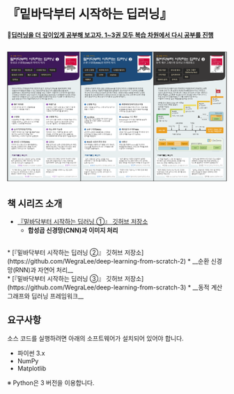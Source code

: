 # 『밑바닥부터 시작하는 딥러닝』

&#x1F4D8;<u>__딥러닝을 더 깊이있게 공부해 보고자, 1~3권 모두 복습 차원에서 다시 공부를 진행__</u>


![z](img/book1.png)
---

## 책 시리즈 소개
* [『밑바닥부터 시작하는 딥러닝 ①』 깃허브 저장소](https://github.com/WegraLee/deep-learning-from-scratch)
  * __합성곱 신경망(CNN)과 이미지 처리__
<br>
* [『밑바닥부터 시작하는 딥러닝 ②』 깃허브 저장소](https://github.com/WegraLee/deep-learning-from-scratch-2)
  * __순환 신경망(RNN)과 자연어 처리__
<br>
* [『밑바닥부터 시작하는 딥러닝 ③』 깃허브 저장소](https://github.com/WegraLee/deep-learning-from-scratch-3)
  * __동적 계산 그래프와 딥러닝 프레임워크__



## 요구사항
소스 코드를 실행하려면 아래의 소프트웨어가 설치되어 있어야 합니다.

* 파이썬 3.x
* NumPy
* Matplotlib

※ Python은 3 버전을 이용합니다.